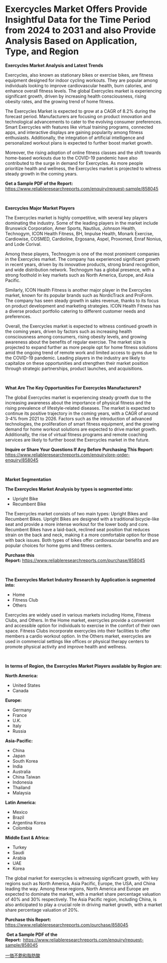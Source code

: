 <p><h1>Exercycles Market Offers Provide Insightful Data for the Time Period from 2024 to 2031 and also Provide Analysis Based on Application, Type, and Region</h1></p><p><strong>Exercycles Market Analysis and Latest Trends</strong></p>
<p><p>Exercycles, also known as stationary bikes or exercise bikes, are fitness equipment designed for indoor cycling workouts. They are popular among individuals looking to improve cardiovascular health, burn calories, and enhance overall fitness levels. The global Exercycles market is experiencing significant growth, driven by increasing health consciousness, rising obesity rates, and the growing trend of home fitness.</p><p>The Exercycles Market is expected to grow at a CAGR of 8.2% during the forecast period. Manufacturers are focusing on product innovation and technological advancements to cater to the evolving consumer preferences. Smart Exercycles with features like virtual training programs, connected apps, and interactive displays are gaining popularity among fitness enthusiasts. Additionally, the integration of artificial intelligence and personalized workout plans is expected to further boost market growth.</p><p>Moreover, the rising adoption of online fitness classes and the shift towards home-based workouts due to the COVID-19 pandemic have also contributed to the surge in demand for Exercycles. As more people prioritize health and wellness, the Exercycles market is projected to witness steady growth in the coming years.</p></p>
<p><strong>Get a Sample PDF of the Report:&nbsp;</strong> <a href="https://www.reliableresearchreports.com/enquiry/request-sample/858045">https://www.reliableresearchreports.com/enquiry/request-sample/858045</a></p>
<p>&nbsp;</p>
<p><strong>Exercycles Major Market Players</strong></p>
<p><p>The Exercycles market is highly competitive, with several key players dominating the industry. Some of the leading players in the market include Brunswick Corporation, Amer Sports, Nautilus, Johnson Health, Technogym, ICON Health Fitness, BH, Impulse Health, Monark Exercise, Cardiowise, COSMED, Cardioline, Ergosana, Aspel, Proxomed, Enraf Nonius, and Lode Corival.</p><p>Among these players, Technogym is one of the most prominent companies in the Exercycles market. The company has experienced significant growth in recent years, driven by its innovative products, strong brand recognition, and wide distribution network. Technogym has a global presence, with a strong foothold in key markets such as North America, Europe, and Asia Pacific.</p><p>Similarly, ICON Health Fitness is another major player in the Exercycles market, known for its popular brands such as NordicTrack and ProForm. The company has seen steady growth in sales revenue, thanks to its focus on product development and marketing strategies. ICON Health Fitness has a diverse product portfolio catering to different customer needs and preferences.</p><p>Overall, the Exercycles market is expected to witness continued growth in the coming years, driven by factors such as increasing health consciousness among consumers, rising obesity levels, and growing awareness about the benefits of regular exercise. The market size is projected to expand further as more people opt for home fitness solutions amid the ongoing trend of remote work and limited access to gyms due to the COVID-19 pandemic. Leading players in the industry are likely to capitalize on these opportunities and strengthen their market position through strategic partnerships, product launches, and acquisitions.</p></p>
<p>&nbsp;</p>
<p><strong>What Are The Key Opportunities For Exercycles Manufacturers?</strong></p>
<p><p>The global Exercycles market is experiencing steady growth due to the increasing awareness about the importance of physical fitness and the rising prevalence of lifestyle-related diseases. The market is expected to continue its positive trajectory in the coming years, with a CAGR of around 3-4% from 2021 to 2026. Factors such as the introduction of advanced technologies, the proliferation of smart fitness equipment, and the growing demand for home workout solutions are expected to drive market growth. Additionally, the rise of virtual fitness programs and remote coaching services are likely to further boost the Exercycles market in the future.</p></p>
<p><strong>Inquire or Share Your Questions If Any Before Purchasing This Report:</strong> <a href="https://www.reliableresearchreports.com/enquiry/pre-order-enquiry/858045">https://www.reliableresearchreports.com/enquiry/pre-order-enquiry/858045</a></p>
<p>&nbsp;</p>
<p><strong>Market Segmentation</strong></p>
<p><strong>The Exercycles Market Analysis by types is segmented into:</strong></p>
<p><ul><li>Upright Bike</li><li>Recumbent Bike</li></ul></p>
<p><p>The Exercycles market consists of two main types: Upright Bikes and Recumbent Bikes. Upright Bikes are designed with a traditional bicycle-like seat and provide a more intense workout for the lower body and core. Recumbent Bikes have a laid-back, reclined seat position that reduces strain on the back and neck, making it a more comfortable option for those with back issues. Both types of bikes offer cardiovascular benefits and are popular choices for home gyms and fitness centers.</p></p>
<p><strong>Purchase this Report:&nbsp;</strong><a href="https://www.reliableresearchreports.com/purchase/858045">https://www.reliableresearchreports.com/purchase/858045</a></p>
<p>&nbsp;</p>
<p><strong>The Exercycles Market Industry Research by Application is segmented into:</strong></p>
<p><ul><li>Home</li><li>Fitness Club</li><li>Others</li></ul></p>
<p><p>Exercycles are widely used in various markets including Home, Fitness Clubs, and Others. In the Home market, exercycles provide a convenient and accessible option for individuals to exercise in the comfort of their own space. Fitness Clubs incorporate exercycles into their facilities to offer members a cardio workout option. In the Others market, exercycles are used in commercial settings like offices or physical therapy centers to promote physical activity and improve health and wellness.</p></p>
<p>&nbsp;</p>
<p><strong>In terms of Region, the Exercycles Market Players available by Region are:</strong></p>
<p>
    <p> <strong> North America: </strong>
        <ul>
            <li>United States</li>
            <li>Canada</li>
        </ul>
        </p> 
    <p> <strong> Europe: </strong>
        <ul>
            <li>Germany</li>
            <li>France</li>
            <li>U.K.</li>
            <li>Italy</li>
            <li>Russia</li>
        </ul>
        </p> 
    <p> <strong> Asia-Pacific: </strong>
        <ul>
            <li>China</li>
            <li>Japan</li>
            <li>South Korea</li>
            <li>India</li>
            <li>Australia</li>
            <li>China Taiwan</li>
            <li>Indonesia</li>
            <li>Thailand</li>
            <li>Malaysia</li>
        </ul>
        </p> 
    <p> <strong> Latin America: </strong>
        <ul>
            <li>Mexico</li>
            <li>Brazil</li>
            <li>Argentina Korea</li>
            <li>Colombia</li>
        </ul>
        </p> 
    <p> <strong> Middle East & Africa: </strong>
        <ul>
            <li>Turkey</li>
            <li>Saudi</li>
            <li>Arabia</li>
            <li>UAE</li>
            <li>Korea</li>
        </ul>
    </p>
    </p>
<p><p>The global market for exercycles is witnessing significant growth, with key regions such as North America, Asia Pacific, Europe, the USA, and China leading the way. Among these regions, North America and Europe are expected to dominate the market, with a market share percentage valuation of 40% and 30% respectively. The Asia Pacific region, including China, is also anticipated to play a crucial role in driving market growth, with a market share percentage valuation of 20%.</p></p>
<p><strong>Purchase this Report: </strong><a href="https://www.reliableresearchreports.com/purchase/858045">https://www.reliableresearchreports.com/purchase/858045</a></p>
<p>&nbsp;<strong>Get a Sample PDF of the Report:&nbsp;&nbsp;</strong><a href="https://www.reliableresearchreports.com/enquiry/request-sample/858045">https://www.reliableresearchreports.com/enquiry/request-sample/858045</a></p>
<p><strong></strong></p>
<p><p><a href="https://github.com/oqoeusbvpadwjs08/Market-Research-Report-List-1/blob/main/85566553783.md">一価不飽和脂肪酸</a></p></p>